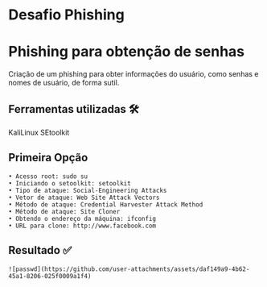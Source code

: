 # Desafio Phishing
# Phishing para obtenção de senhas

Criação de um phishing para obter informações do usuário, como senhas e nomes de usuário, de forma sutil. 

## Ferramentas utilizadas 🛠️
KaliLinux
SEtoolkit


## Primeira Opção

    • Acesso root: sudo su
    • Iniciando o setoolkit: setoolkit
    • Tipo de ataque: Social-Engineering Attacks
    • Vetor de ataque: Web Site Attack Vectors
    • Método de ataque: Credential Harvester Attack Method 
    • Método de ataque: Site Cloner
    • Obtendo o endereço da máquina: ifconfig
    • URL para clone: http://www.facebook.com

## Resultado ✅
    ![passwd](https://github.com/user-attachments/assets/daf149a9-4b62-45a1-8206-025f0009a1f4)
